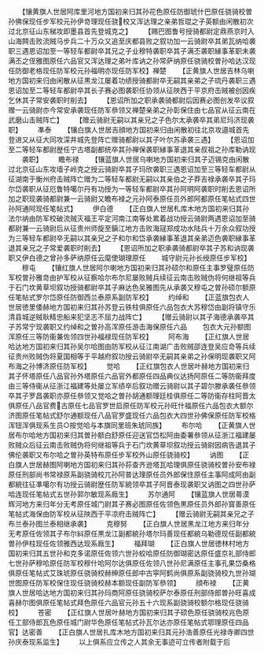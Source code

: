 <!-- { "loadSidebar": true } -->
　　【镶黄旗人世居阿库里河地方国初来归其孙花色原任防御琥什巴原任骁骑校曽孙佛保现任步军校元孙伊竒理现任骁校又浑达理之亲弟哲琨之子英额由闲散初次过北京征山东梯攻即墨县首先登城克之】
　　【赐巴图鲁号授骑都尉定鼎燕京时入山海闗击败流贼马步兵二十万众又追至庆都县败之叙功加一云骑尉卒其弟瓦纳哈袭职三遇恩诏加至一等轻车都尉卒其兄之子业穆特袭职卒其子满丕袭职縁事革职未袭满丕之侄雅图原任六品官又浑达理之弟叶库讷之孙常萨纳原任骁骑校曽孙哈达汉现任防御老格现任防军校元孙福明亦现任防军校】禅楚
　　【正黄旗人世居吉林乌喇地方国初来归由闲散从征黒龙江屡着功绩授骑都尉卒无嗣其亲弟之子琉丹袭职三遇恩诏加至二等轻车都尉卒其长子赛必图袭职任协领从征陜西于平京府击贼被创因疾乞休其子常安袭职时削去】
　　【恩诏所加之职承袭骑都尉后因赛必图创发卒议叙赠一云骑尉亦今常安承袭现任防军叅领又禅楚亲弟之孙彰保住由七品官从征云南在武磨山击贼阵亡】
　　【赠云骑尉无嗣以其亲兄之子色尔太承袭卒其弟尼玛济现袭职】
　　凖泰
　　【镶白旗人世居吉顔地方国初来归由闲散初往北京攻邉城首先登进又从征大同攻深井城先登阵亡赠骑都尉以其子叶尔苏承袭三遇】
　　【恩诏加至二等轻车都尉歴任宁古塔副都统卒其孙禅保袭职縁事革退其亲叔祖之孙库勒讷现
　　袭职】
　　瞻布禄
　　【镶蓝旗人世居乌喇地方国初来归其子迈锡克由闲散过北京征山东攻墙子岭克之授云骑尉卒其子玛欣袭职三遇恩诏加至三等轻车都尉从征湖南于衡州府击贼阵亡赠为二等轻车都尉无嗣以其亲伯之子莽吉禄承袭卒其子玛尔岱袭职从征厄鲁特噶尔丹有功授为一等轻车都尉卒其孙阿明阿袭职时削去恩诏所加之职现袭骑都尉兼一云骑尉又瞻布禄之元孙阿泰原任员外郎阿都原任笔帖式四世孙阿通阿现任笔帖式】
　　伊白德
　　【正白旗人世居札库木地方国初来归其孙法尔纳由防军校破流贼灭福王平定河南江南等处累着战功授云骑尉两遇恩诏加至骑都尉兼一云骑尉后从征贵州师旋至鎭江地方击败海冦郑成功水陆兵十万余众叙功授为三等轻车都尉卒无嗣以其亲兄之子和尔和岱承袭縁事革退其亲弟迈色袭职縁事革退其亲兄之子常爱袭职时削去】
　　【恩诏所加之职承袭骑都尉卒其子苏和讷现袭职又伊白德之曾孙多萨纳原任云麾使瑚理原任
　　城守尉元孙长绶原任步军校】
　　穆屯
　　【镶红旗人世居阿尔喇地方国初来归其孙硕尔和原任主事罗璧原任防军校曽孙雅竒由护军校从征察哈尔布尔尼屡败贼兵续征云南击败贼伪将何继祖等兵于石门坎黄草坝叙功授骑都尉卒其子麻达色吴雅图先从承袭又穆屯之曽孙硕尔额原任笔帖式罗尔岱原任防御西兰泰原系副防军校】
　　约绰和
　　【正蓝旗包衣人世居徳里倭赫地方国初来归其孙苏登云铁柱俱原任六品包衣大苏穆岱由副将镇守乐清县城逆贼耿精忠船来犯坚志不屈力战阵亡】
　　【赠云骑尉以其子海德承袭卒其子苏常宁现袭职又约绰和之曽孙高浑原任游击海保原任六品
　　包衣大元孙额图浑原任三等防衞兼佐领四世孙福禄现任防军校】
　　阿布海
　　【正红旗人世居哈达地方国初来归其孙吴尔哈图由防军校从征江南湖广击败贼邵连登吴应竒等兵续征贵州败贼伪将夏国相等于平越府叙功授云骑尉卒无嗣其亲弟之孙保明现袭职又阿布海之孙博济原任防军校】
　　觉哈
　　【正红旗包衣人世居叶赫地方国初来归其子怀塔原任八品官孙外塔原任六品官外都原任四品典仪达扬阿原任二等防衞拜度由三等侍衞从征浙江福建等处屡立军绩卒后叙功赠云骑尉以其子碧尔滕承袭任叅领卒其子罗昌袭职亦原任叅领又觉哈之曽孙胡通额理廷桂俱原任二等防衞存柱阿晋太俱原任八品官费古原任七品官罗世启原任防军校元孙旺什福原任六品包衣大额尔济图原任笔帖式舒尔通额现任八品官罗盛现任六品包衣大四世孙佛保原任防军校格浑钮浑俱现系生员○按觉哈与本旗同里班朱琥同族】
　　布尔哈
　　【正黄旗人世居布尔哈地方国初来归其曽孙额白舒原任迎送官岱松阿由委署叅领从征浙江福建屡败贼众后征云南击败贼伪将何继祖等兵于石门坎黄草坝叙功授云骑尉因病告退其子佛伦袭职又布尔哈之曽孙英特布原任步军校外山原任骁骑校】
　　讷图
　　【正白旗人世居赫图阿喇地方国初来归其孙荪查齐逊塔瓦哈理俱原任骁骑校曽孙安布禄原任刑部尚书常禄原系副骁骑校兀孙阿普达理原任员外郎保住原任主事阿成阿由副都綂往征凖噶尔有功授云骑尉歴任防军綂领卒其子阿晋泰现袭职又讷图之四世孙萨哈连现任笔帖式五世孙郭尔敏现系廕生】
　　苏尔通阿
　　【镶蓝旗人世居蕚漠辉河地方来归年分无考原任城门尉其子赛必图原任佐领色黒原任员外郎孙寳善原任笔帖式海保由防军校从征陜西于平凉府击贼阵亡】
　　【赠云骑尉无嗣其亲兄之子布兰泰孙图兰泰相继承袭】
　　克穆努
　　【正白旗人世居黑龙江地方来归年分无考原任佐领其子布尔紏原任黒龙江副都綂孙塔尔玛善现任都綂乌勒德现任副都綂曽孙伊柱现任佐领雅西达现系廕生】
　　福拜瑚
　　【正白旗人世居徳林村地方国初来归其五世孙和克多诺原任佐领六世孙蛟哈原任防御瑚密达原任盛京礼部侍郎七世孙萨穆哈原任防军校穆什哈阿尔达俱原任佐领八世孙尼满原任主事孔果岱桑格俱原任笔帖式艾珠琥原任骁骑校赫绅原任郎中古寜阿鹤尚俱原系副骁骑校九世孙瑚世图原任防军校保住现任骁骑校赫本额现任副防军叅领】
　　顔布禄
　　【正黄旗人世居哈达地方国初来归其孙玛商阿原任骁骑校萨尔泰原任刑部侍郎曽孙旺喜成喜赫尔图俱原任笔帖式拜色原任六品官元孙五十六现系副骁骑校额尔格现任骁骑校】
　　苍密
　　【正红旗人世居叶赫地方国初来归其子硕色原任骁骑校兆色原任工部侍郎瓦色原任城门尉华色原任笔帖式孙瓦尔达亦原任笔帖式鄂理原任四品官】达密善
　　【正白旗人世居扎库木地方国初来归其元孙浩善原任光禄寺卿四世孙庆泰现系监生】
　　以上俱系应立传之人其余无事迹可立传者附载于后
